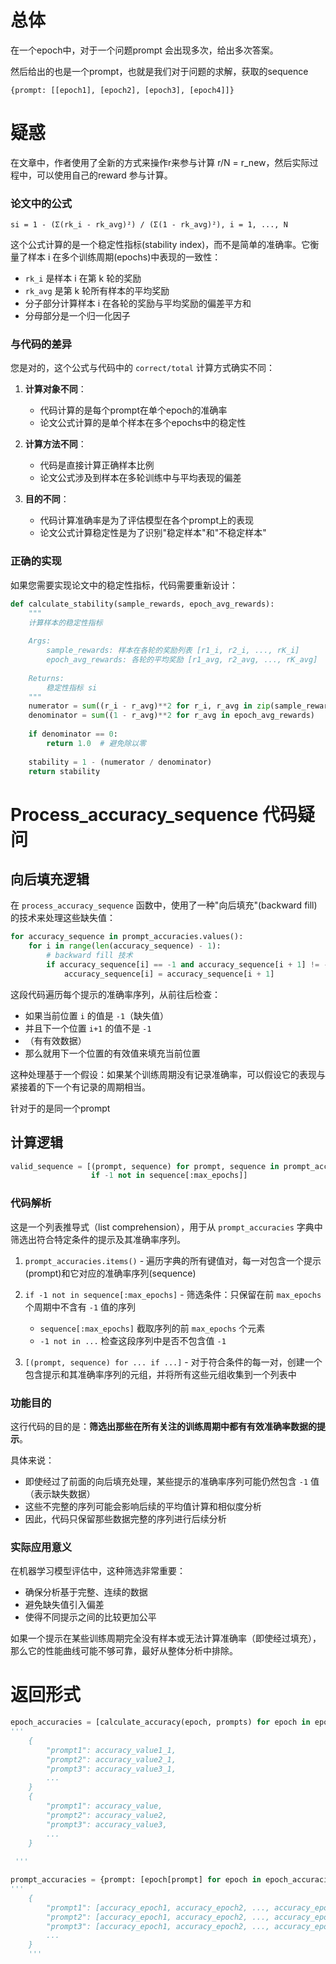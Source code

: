 # 总体

在一个epoch中，对于一个问题prompt 会出现多次，给出多次答案。

然后给出的也是一个prompt，也就是我们对于问题的求解，获取的sequence

```
{prompt: [[epoch1], [epoch2], [epoch3], [epoch4]]}
```

# 疑惑

在文章中，作者使用了全新的方式来操作r来参与计算 r/N = r_new，然后实际过程中，可以使用自己的reward 参与计算。

### 论文中的公式
```
si = 1 - (Σ(rk_i - rk_avg)²) / (Σ(1 - rk_avg)²), i = 1, ..., N
```

这个公式计算的是一个稳定性指标(stability index)，而不是简单的准确率。它衡量了样本 i 在多个训练周期(epochs)中表现的一致性：

- `rk_i` 是样本 i 在第 k 轮的奖励
- `rk_avg` 是第 k 轮所有样本的平均奖励
- 分子部分计算样本 i 在各轮的奖励与平均奖励的偏差平方和
- 分母部分是一个归一化因子

### 与代码的差异

您是对的，这个公式与代码中的 `correct/total` 计算方式确实不同：

1. **计算对象不同**：
   - 代码计算的是每个prompt在单个epoch的准确率
   - 论文公式计算的是单个样本在多个epochs中的稳定性

2. **计算方法不同**：
   - 代码是直接计算正确样本比例
   - 论文公式涉及到样本在多轮训练中与平均表现的偏差

3. **目的不同**：
   - 代码计算准确率是为了评估模型在各个prompt上的表现
   - 论文公式计算稳定性是为了识别"稳定样本"和"不稳定样本"

### 正确的实现

如果您需要实现论文中的稳定性指标，代码需要重新设计：

```python
def calculate_stability(sample_rewards, epoch_avg_rewards):
    """
    计算样本的稳定性指标
    
    Args:
        sample_rewards: 样本在各轮的奖励列表 [r1_i, r2_i, ..., rK_i]
        epoch_avg_rewards: 各轮的平均奖励 [r1_avg, r2_avg, ..., rK_avg]
    
    Returns:
        稳定性指标 si
    """
    numerator = sum((r_i - r_avg)**2 for r_i, r_avg in zip(sample_rewards, epoch_avg_rewards))
    denominator = sum((1 - r_avg)**2 for r_avg in epoch_avg_rewards)
    
    if denominator == 0:
        return 1.0  # 避免除以零
    
    stability = 1 - (numerator / denominator)
    return stability
```



# Process_accuracy_sequence 代码疑问

## 向后填充逻辑

在 `process_accuracy_sequence` 函数中，使用了一种"向后填充"(backward fill)的技术来处理这些缺失值：

```python
for accuracy_sequence in prompt_accuracies.values():
    for i in range(len(accuracy_sequence) - 1):
        # backward fill 技术
        if accuracy_sequence[i] == -1 and accuracy_sequence[i + 1] != -1:
            accuracy_sequence[i] = accuracy_sequence[i + 1]
```

这段代码遍历每个提示的准确率序列，从前往后检查：
- 如果当前位置 `i` 的值是 `-1`（缺失值）
- 并且下一个位置 `i+1` 的值不是 `-1`
- （有有效数据）
- 那么就用下一个位置的有效值来填充当前位置

这种处理基于一个假设：如果某个训练周期没有记录准确率，可以假设它的表现与紧接着的下一个有记录的周期相当。

针对于的是同一个prompt

## 计算逻辑

```python
valid_sequence = [(prompt, sequence) for prompt, sequence in prompt_accuracies.items()
                  if -1 not in sequence[:max_epochs]]
```

### 代码解析

这是一个列表推导式（list comprehension），用于从 `prompt_accuracies` 字典中筛选出符合特定条件的提示及其准确率序列。

1. `prompt_accuracies.items()` - 遍历字典的所有键值对，每一对包含一个提示(prompt)和它对应的准确率序列(sequence)

2. `if -1 not in sequence[:max_epochs]` - 筛选条件：只保留在前 `max_epochs` 个周期中不含有 `-1` 值的序列
   - `sequence[:max_epochs]` 截取序列的前 `max_epochs` 个元素
   - `-1 not in ...` 检查这段序列中是否不包含值 `-1`

3. `[(prompt, sequence) for ... if ...]` - 对于符合条件的每一对，创建一个包含提示和其准确率序列的元组，并将所有这些元组收集到一个列表中

### 功能目的

这行代码的目的是：**筛选出那些在所有关注的训练周期中都有有效准确率数据的提示**。

具体来说：
- 即使经过了前面的向后填充处理，某些提示的准确率序列可能仍然包含 `-1` 值（表示缺失数据）
- 这些不完整的序列可能会影响后续的平均值计算和相似度分析
- 因此，代码只保留那些数据完整的序列进行后续分析

### 实际应用意义

在机器学习模型评估中，这种筛选非常重要：
- 确保分析基于完整、连续的数据
- 避免缺失值引入偏差
- 使得不同提示之间的比较更加公平

如果一个提示在某些训练周期完全没有样本或无法计算准确率（即使经过填充），那么它的性能曲线可能不够可靠，最好从整体分析中排除。



# 返回形式

```python
epoch_accuracies = [calculate_accuracy(epoch, prompts) for epoch in epochs]
'''
    {
        "prompt1": accuracy_value1_1,
        "prompt2": accuracy_value2_1,
        "prompt3": accuracy_value3_1,
        ...
    }
    {
        "prompt1": accuracy_value,
        "prompt2": accuracy_value2,
        "prompt3": accuracy_value3,
        ...
    }
    
 '''
```

```python
prompt_accuracies = {prompt: [epoch[prompt] for epoch in epoch_accuracies] for prompt in prompts}
'''
    {
        "prompt1": [accuracy_epoch1, accuracy_epoch2, ..., accuracy_epochN],
        "prompt2": [accuracy_epoch1, accuracy_epoch2, ..., accuracy_epochN],
        "prompt3": [accuracy_epoch1, accuracy_epoch2, ..., accuracy_epochN],
        ...
    }
    '''
```

